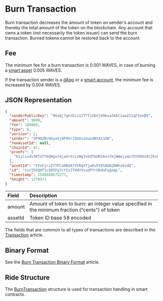 # Burn Transaction

Burn transaction decreases the amount of token on sender's account and thereby the total amount of the token on the blockchain. Any account that owns a token (not necessarily the token issuer) can send the burn transaction. Burned tokens cannot be restored back to the account.

## Fee

The minimum fee for a burn transaction is 0.001 WAVES, in case of burning a [smart asset](/en/blockchain/token/smart-asset) 0.005 WAVES.

If the transaction sender is a [dApp](/en/blockchain/account/dapp) or a [smart account](/en/blockchain/account/smart-account), the minimum fee is increased by 0.004 WAVES.

## JSON Representation

```json
{
  "senderPublicKey": "9GaQj7gktEiiS1TTTjGbVjU9bva3AbCiawZ11qFZenBX",
  "amount": 9999,
  "fee": 100000,
  "type": 6,
  "version": 2,
  "sender": "3P9QZNrHbyxXj8P9VrJZmVu2euodNtA11UW",
  "feeAssetId": null,
  "chainId": 87,
  "proofs": [
    "61jCivdv3KTuTY6QHgxt4jaGrXcszWg3vb9TmUR26xv7mjWWwjyqs7X5VDUs9c2ksndaPogmdunHDdjWCuG1GGhh"
  ],
  "assetId": "FVxhjrxZYTFCa9Bd4JYhRqXTjwKuhYbSAbD2DWhsGidQ",
  "id": "csr25XQHT1c965Fg7cY2vJ7XHYVsudPYrUbdaFqgaqL",
  "timestamp": 1548660675277,
  "height": 1370971
}
```

| Field | Description |
| :--- | :--- |
| amount | Amount of token to burn: an integer value specified in the minimum fraction (“cents”) of token |
| assetId | Token ID base 58 encoded |

The fields that are common to all types of transactions are described in the [Transaction](/en/blockchain/transaction/#json-representation) article.

## Binary Format

See the [Burn Transaction Binary Format](/en/blockchain/binary-format/transaction-binary-format/burn-transaction-binary-format) article.

## Ride Structure

The [BurnTransaction](/en/ride/structures/transaction-structures/burn-transaction) structure is used for transaction handling in smart contracts.
